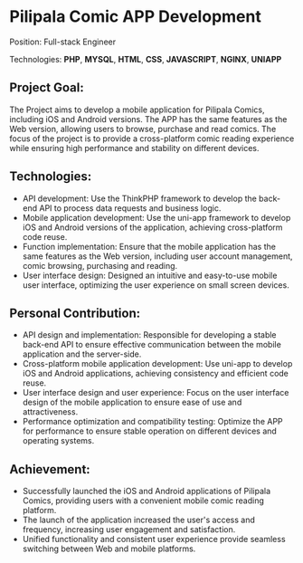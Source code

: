 # Pilipala Comic APP Development

Position: Full-stack Engineer

Technologies: **PHP**, **MYSQL**, **HTML**, **CSS**, **JAVASCRIPT**, **NGINX**, **UNIAPP**

## Project Goal:

The Project aims to develop a mobile application for Pilipala Comics, including iOS and Android versions. The APP has the same features as the Web version, allowing users to browse, purchase and read comics. The focus of the project is to provide a cross-platform comic reading experience while ensuring high performance and stability on different devices.

## Technologies:

- API development: Use the ThinkPHP framework to develop the back-end API to process data requests and business logic.
- Mobile application development: Use the uni-app framework to develop iOS and Android versions of the application, achieving cross-platform code reuse.
- Function implementation: Ensure that the mobile application has the same features as the Web version, including user account management, comic browsing, purchasing and reading.
- User interface design: Designed an intuitive and easy-to-use mobile user interface, optimizing the user experience on small screen devices.

## Personal Contribution:

- API design and implementation: Responsible for developing a stable back-end API to ensure effective communication between the mobile application and the server-side.
- Cross-platform mobile application development: Use uni-app to develop iOS and Android applications, achieving consistency and efficient code reuse.
- User interface design and user experience: Focus on the user interface design of the mobile application to ensure ease of use and attractiveness.
- Performance optimization and compatibility testing: Optimize the APP for performance to ensure stable operation on different devices and operating systems.

## Achievement:

- Successfully launched the iOS and Android applications of Pilipala Comics, providing users with a convenient mobile comic reading platform.
- The launch of the application increased the user's access and frequency, increasing user engagement and satisfaction.
- Unified functionality and consistent user experience provide seamless switching between Web and mobile platforms.
